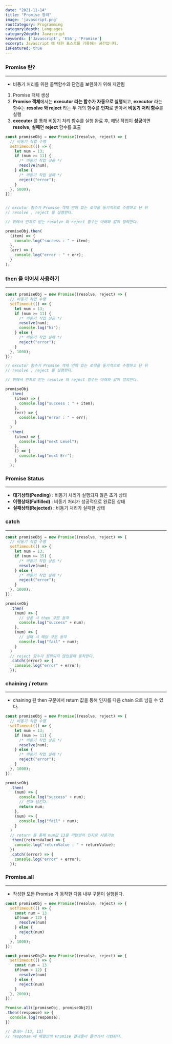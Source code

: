 ```yaml
---
date: "2021-11-14"
title: "Promise 정리"
image: 'javascript.png'
rootCategory: Programming
category1depth: Languages
category2depth: Javascript
keywords: ['Javascript', 'ES6', 'Promise']
excerpt: Javascript 에 대한 포스트를 기록하는 공간입니다.
isFeatured: true
---
```




### Promise 란?
---

* 비동기 처리를 위한 콜백함수의 단점을 보완하기 위해 제안됨

1. Promise 객체 생성
2. **Promise 객체**에서는 **executor 라는 함수가 자동으로 실행**되고, **executor** 라는 함수는 **resolve 와 reject** 라는 두 개의 함수를 **인자**로 받아서 **비동기 처리 함수**를 실행
3. **executor** 를 통해 비동기 처리 함수를 실행 완료 후, 해당 작업이 **성공**이면 **resolve**, **실패**면 **reject** 함수를 호출


```js
const promiseObj = new Promise((resolve, reject) => {
  // 비동기 작업 수행
  setTimeout(() => {
    let num = 13;
    if (num >= 11) {
      /* 비동기 작업 성공 */
      resolve(num);
    } else {
      /* 비동기 작업 실패 */
      reject("error");
    }
  }, 5000);
});


// excutor 함수가 Promise 객체 안에 있는 로직을 동기적으로 수행하고 난 뒤
// resolve , reject 를 실행한다.

// 위에서 인자로 받는 resolve 와 reject 함수는 아래와 같이 정의한다.

promiseObj.then(
  (item) => {
    console.log("success : " + item);
  },
  (err) => {
    console.log("error : " + err);
  }
);

```
### then 을 이어서 사용하기
---

```js
const promiseObj = new Promise((resolve, reject) => {
  // 비동기 작업 수행
  setTimeout(() => {
    let num = 13;
    if (num >= 11) {
      /* 비동기 작업 성공 */
      resolve(num);
      console.log("hi");
    } else {
      /* 비동기 작업 실패 */
      reject("error");
    }
  }, 1000);
});

// excutor 함수가 Promise 객체 안에 있는 로직을 동기적으로 수행하고 난 뒤
// resolve , reject 를 실행한다.

// 위에서 인자로 받는 resolve 와 reject 함수는 아래와 같이 정의한다.

promiseObj
  .then(
    (item) => {
      console.log("success : " + item);
    },
    (err) => {
      console.log("error : " + err);
    }
  )
  .then(
    (item) => {
      console.log("next Level");
    },
    () => {
      console.log("next Err");
    }
  );


```

### Promise Status
---

* **대기상태(Pending)** : 비동기 처리가 실행되지 않은 초기 상태
* **이행상태(Fulfilled)** : 비동기 처리가 성공적으로 완료된 상태
* **실패상태(Rejected)** : 비동기 처리가 실패한 상태


### catch
---

```js
const promiseObj = new Promise((resolve, reject) => {
  // 비동기 작업 수행
  setTimeout(() => {
    let num = 13;
    if (num >= 15) {
      /* 비동기 작업 성공 */
      resolve(num);
    } else {
      /* 비동기 작업 실패 */
      reject("error");
    }
  }, 1000);
});

promiseObj
  .then(
    (num) => {
      // 성공 시 then 구문 동작
      console.log("success" + num);
    },
    (num) => {
      // 실패 시 해당 구문 동작
      console.log("fail" + num);
    }
  )
  // reject 함수가 정의되지 않았을때 동작한다.
  .catch((error) => {
    console.log("error" + error);
  });

```

### chaining / return
---

* chaining 된 then 구문에서 return 값을 통해 인자를 다음 chain 으로 넘길 수 있다.

```js
const promiseObj = new Promise((resolve, reject) => {
  // 비동기 작업 수행
  setTimeout(() => {
    let num = 13;
    if (num >= 11) {
      /* 비동기 작업 성공 */
      resolve(num);
    } else {
      /* 비동기 작업 실패 */
      reject("error");
    }
  }, 1000);
});

promiseObj
  .then(
    (num) => {
      console.log("success" + num);
      // 인자 넘긴다.
      return num;
    },
    (num) => {
      console.log("fail" + num);
    }
  )
  // return 을 통해 num값 13을 리턴받아 인자로 사용가능
  .then((returnValue) => {
    console.log("returnValue : " + returnValue);
  })
  .catch((error) => {
    console.log("error" + error);
  });

```

### Promise.all
---

* 작성한 모든 Promise 가 동작한 다음 내부 구문이 실행된다.

```js
const promiseObj = new Promise((resolve, reject) => {
  setTimeout(() => {
    const num = 13
    if(num > 12) {
      resolve(num)
    } else {
      reject(num)
    }
  }, 1000);
});

const promiseObj2= new Promise((resolve, reject) => {
  setTimeout(() => {
    const num = 13
    if(num > 12) {
      resolve(num)
    } else {
      reject(num)
    }
  }, 2000);
});

Promise.all([promiseObj, promiseObj2])
.then((response) => {
  console.log(response);
})

// 결과는 [13, 13]
// response 에 배열안의 Promise 결과들이 들어가서 리턴된다.
```
